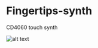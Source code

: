 # Fingertips-synth
CD4060 touch synth


![alt text](https://i.ibb.co/J3YBW4K/Fingertips.jpg "PCB render")
